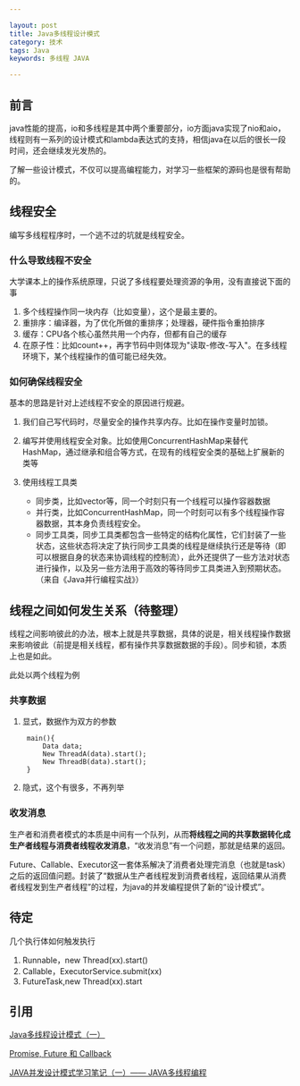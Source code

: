 ```yaml
---

layout: post
title: Java多线程设计模式
category: 技术
tags: Java
keywords: 多线程 JAVA

---
```


## 前言

java性能的提高，io和多线程是其中两个重要部分，io方面java实现了nio和aio，线程则有一系列的设计模式和lambda表达式的支持，相信java在以后的很长一段时间，还会继续发光发热的。

了解一些设计模式，不仅可以提高编程能力，对学习一些框架的源码也是很有帮助的。

## 线程安全

编写多线程程序时，一个逃不过的坑就是线程安全。

### 什么导致线程不安全

大学课本上的操作系统原理，只说了多线程要处理资源的争用，没有直接说下面的事

1. 多个线程操作同一块内存（比如变量），这个是最主要的。
2. 重排序：编译器，为了优化所做的重排序；处理器，硬件指令重拍排序
2. 缓存：CPU各个核心虽然共用一个内存，但都有自己的缓存
3. 在原子性：比如count++，再字节码中则体现为"读取-修改-写入"。在多线程环境下，某个线程操作的值可能已经失效。

### 如何确保线程安全

基本的思路是针对上述线程不安全的原因进行规避。

1. 我们自己写代码时，尽量安全的操作共享内存。比如在操作变量时加锁。
2. 编写并使用线程安全对象。比如使用ConcurrentHashMap来替代HashMap，通过继承和组合等方式，在现有的线程安全类的基础上扩展新的类等
3. 使用线程工具类

    - 同步类，比如vector等，同一个时刻只有一个线程可以操作容器数据
    - 并行类，比如ConcurrentHashMap，同一个时刻可以有多个线程操作容器数据，其本身负责线程安全。
    - 同步工具类，同步工具类都包含一些特定的结构化属性，它们封装了一些状态，这些状态将决定了执行同步工具类的线程是继续执行还是等待（即可以根据自身的状态来协调线程的控制流），此外还提供了一些方法对状态进行操作，以及另一些方法用于高效的等待同步工具类进入到预期状态。（来自《Java并行编程实战》）

## 线程之间如何发生关系（待整理）

线程之间影响彼此的办法，根本上就是共享数据，具体的说是，相关线程操作数据来影响彼此（前提是相关线程，都有操作共享数据数据的手段）。同步和锁，本质上也是如此。

此处以两个线程为例

### 共享数据

1. 显式，数据作为双方的参数

        main(){
            Data data;
            New ThreadA(data).start();
            New ThreadB(data).start();  
        }
        
2. 隐式，这个有很多，不再列举
    

### 收发消息

生产者和消费者模式的本质是中间有一个队列，从而**将线程之间的共享数据转化成生产者线程与消费者线程收发消息**，“收发消息”有一个问题，那就是结果的返回。

Future、Callable、Executor这一套体系解决了消费者处理完消息（也就是task）之后的返回值问题。封装了“数据从生产者线程发到消费者线程，返回结果从消费者线程发到生产者线程”的过程，为java的并发编程提供了新的“设计模式”。


## 待定

几个执行体如何触发执行

1. Runnable，new Thread(xx).start()
2. Callable，ExecutorService.submit(xx)
3. FutureTask,new Thread(xx).start

## 引用

[Java多线程设计模式（一）][]

[Promise, Future 和 Callback][]

[JAVA并发设计模式学习笔记（一）—— JAVA多线程编程][]

[JAVA并发设计模式学习笔记（一）—— JAVA多线程编程]: http://www.cnblogs.com/chenying99/p/3321866.html
[Java多线程设计模式（一）]: http://www.cnblogs.com/chenying99/p/3322032.html
[Promise, Future 和 Callback]: http://isouth.org/archives/354.html